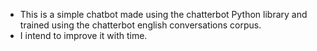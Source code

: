 - This is a simple chatbot made using the chatterbot Python library and trained using the chatterbot english conversations corpus.
- I intend to improve it with time.
